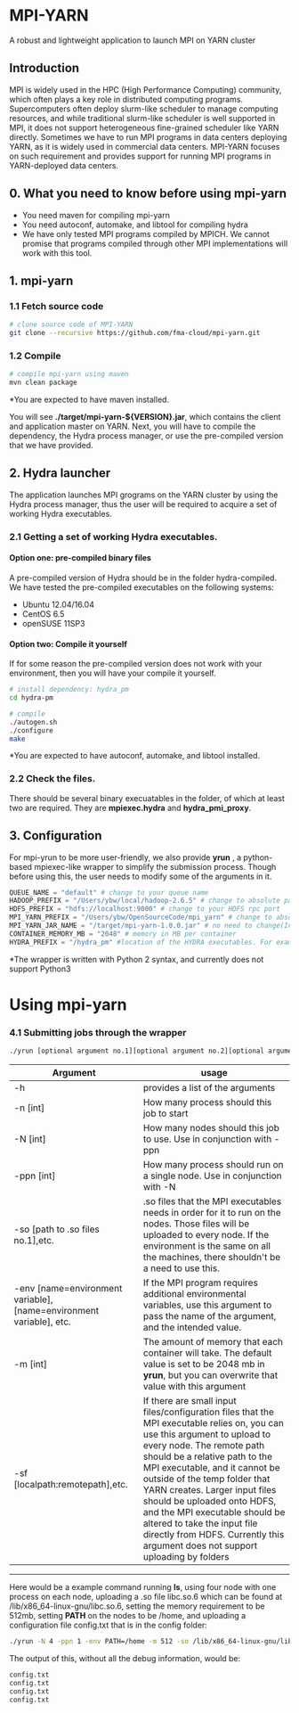 MPI-YARN
===============

A robust and lightweight application to launch MPI on YARN cluster

## Introduction

MPI is widely used in the HPC (High Performance Computing) community, which often plays a key role in distributed computing programs. Supercomputers often deploy slurm-like scheduler to manage computing resources, and while traditional slurm-like scheduler is well supported in MPI, it does not support heterogeneous fine-grained scheduler like YARN directly. Sometimes we have to run MPI programs in data centers deploying YARN, as it is widely used in commercial data centers. MPI-YARN focuses on such requirement and provides support for running MPI programs in YARN-deployed data centers.

## 0. What you need to know before using mpi-yarn
 - You need maven for compiling mpi-yarn
 - You need autoconf, automake, and libtool for compiling hydra
 - We have only tested MPI programs compiled by MPICH. We cannot promise that programs compiled through other MPI implementations will work with this tool.

## 1. mpi-yarn
### 1.1 Fetch source code

```bash
# clone source code of MPI-YARN
git clone --recursive https://github.com/fma-cloud/mpi-yarn.git
```

### 1.2 Compile

```bash
# compile mpi-yarn using maven
mvn clean package
```
*You are expected to have maven installed. 

You will see **./target/mpi-yarn-${VERSION}.jar**, which contains the client and application master on YARN. Next, you will have to compile the dependency, the Hydra process manager, or use the pre-compiled version that we have provided. 

## 2. Hydra launcher
The application launches MPI grograms on the YARN cluster by using the Hydra process manager, thus the user will be required to acquire a set of working Hydra executables.
### 2.1 Getting a set of working Hydra executables. 
#### Option one:  pre-compiled binary files
A pre-compiled version of Hydra should be in the folder hydra-compiled. We have tested the pre-compiled executables on the following systems:

 - Ubuntu 12.04/16.04
 - CentOS 6.5
 - openSUSE 11SP3

#### Option two: Compile it yourself
If for some reason the pre-compiled version does not work with your environment, then you will have your compile it yourself. 
```bash
# install dependency: hydra_pm
cd hydra-pm

# compile
./autogen.sh
./configure
make
```
*You are expected to have autoconf, automake, and libtool installed. 

### 2.2 Check the files.

There should be several binary execuatables in the folder, of which at least two are required. They are **mpiexec.hydra** and **hydra_pmi_proxy**.

## 3. Configuration

For mpi-yrun to be more user-friendly, we also provide **yrun** , a python-based mpiexec-like wrapper to simplify the submission process. Though before using this, the user needs to modify some of the arguments in it. 

```python
QUEUE_NAME = "default" # change to your queue name
HADOOP_PREFIX = "/Users/ybw/local/hadoop-2.6.5" # change to absolute path of hadoop
HDFS_PREFIX = "hdfs://localhost:9000" # change to your HDFS rpc port
MPI_YARN_PREFIX = "/Users/ybw/OpenSourceCode/mpi_yarn" # change to absolute path of mpi-yarn
MPI_YARN_JAR_NAME = "/target/mpi-yarn-1.0.0.jar" # no need to change(In the future you might have to change the version number)
CONTAINER_MEMORY_MB = "2048" # memory in MB per container
HYDRA_PREFIX = "/hydra_pm" #location of the HYDRA executables. For examile it would be /hydra_compile if using the pre-compiled version
```
*The wrapper is written with Python 2 syntax, and currently does not support Python3

# Using mpi-yarn
### 4.1 Submitting jobs through the wrapper
```bash
./yrun [optional argument no.1][optional argument no.2][optional argument no.3]…[optional argument no. N] [location of the MPI executable and its argument] 
```

|  Argument | usage  |
|-------------|-------------|
|-h   |provides a list of the arguments   |
|-n [int]|How many process should this job to start|
|-N  [int] |How many nodes should this job to use. Use in conjunction with -ppn   |
|-ppn [int]   |How many process should run on a single node. Use in conjunction with -N   |
| -so [path to .so files no.1],etc.   |.so files that the MPI executables needs in order for it to run on the nodes. Those files will be uploaded to every node. If the environment is the same on all the machines, there shouldn't be a need to use this.  |
|-env [name=environment variable], [name=environment variable], etc. |If the MPI program requires additional environmental variables, use this argument to pass the name of the argument, and the intended value.|
|-m [int]|The amount of memory that each container will take. The default value is set to be 2048 mb in **yrun**, but you can overwrite that value with this argument|
|-sf [localpath:remotepath],etc.|If there are small input files/configuration files that the MPI executable relies on, you can use this argument to upload to every node. The remote path should be a relative path to the MPI executable, and it cannot be outside of the temp folder that YARN creates. Larger input files should be uploaded onto HDFS, and the MPI executable should be altered to take the input file directly from HDFS. Currently this argument does not support uploading by folders|
 -----------
 Here would be a example command running **ls**, using four node with one process on each node, uploading a .so file libc.so.6 which can be found at /lib/x86_64-linux-gnu/libc.so.6, setting the memory requirement to be 512mb, setting **PATH** on the nodes to be /home, and uploading a configuration file config.txt that is in the config folder:
 
 ```bash
 ./yrun -N 4 -ppn 1 -env PATH=/home -m 512 -so /lib/x86_64-linux-gnu/libc.so.6 -sf /home/TJGuo/config.txt:config/config.txt /bin/ls config/
 ```
 The output of this, without all the debug information, would be:
 ```bash
 config.txt
 config.txt
 config.txt
 config.txt
 ```

